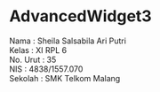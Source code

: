 # AdvancedWidget3

Nama  : Sheila Salsabila Ari Putri  <br>
Kelas : XI RPL 6  <br>
No. Urut  : 35 <br>
NIS : 4838/1557.070 <br>
Sekolah : SMK Telkom Malang <br>
